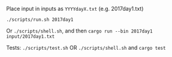 Place input in inputs as `YYYYdayX.txt` (e.g. 2017day1.txt)

`./scripts/run.sh 2017day1`

Or `./scripts/shell.sh`, and then `cargo run --bin 2017day1 input/2017day1.txt`

Tests:
`./scripts/test.sh` OR `./scripts/shell.sh` and `cargo test`
